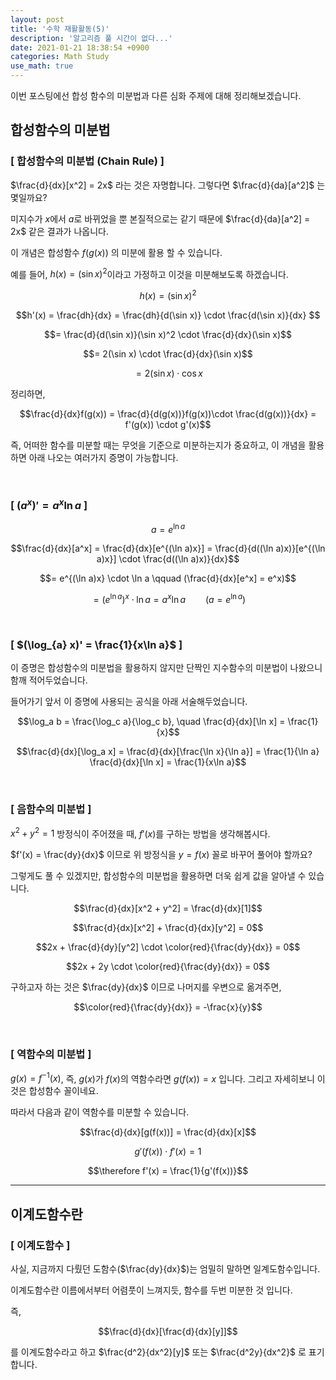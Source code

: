 ```yaml
---
layout: post
title: '수학 재활활동(5)'
description: '알고리즘 풀 시간이 없다...'
date: 2021-01-21 18:38:54 +0900
categories: Math Study
use_math: true
---
```

이번 포스팅에선 합성 함수의 미분법과 다른 심화 주제에 대해 정리해보겠습니다. 

## 합성함수의 미분법

### [ 합성함수의 미분법 (Chain Rule) ]

$\frac{d}{dx}[x^2] = 2x$ 라는 것은 자명합니다. 그렇다면 $\frac{d}{da}[a^2]$ 는 몇일까요?

미지수가 $x$에서 $a$로 바뀌었을 뿐 본질적으로는 같기 때문에 $\frac{d}{da}[a^2] = 2x$ 같은 결과가 나옵니다.

이 개념은 합성함수 $f(g(x))$ 의 미분에 활용 할 수 있습니다.

예를 들어, $h(x)=(\sin x)^2$이라고 가정하고 이것을 미분해보도록 하겠습니다.

$$h(x) = (\sin x)^2$$

$$h'(x) = \frac{dh}{dx} = \frac{dh}{d(\sin x)} \cdot \frac{d(\sin x)}{dx} $$

$$= \frac{d}{d(\sin x)}(\sin x)^2 \cdot \frac{d}{dx}(\sin x)$$

$$= 2(\sin x) \cdot \frac{d}{dx}(\sin x)$$

$$= 2(\sin x) \cdot \cos x$$

정리하면,

$$\frac{d}{dx}f(g(x)) = \frac{d}{d(g(x))}f(g(x))\cdot \frac{d(g(x))}{dx} = f'(g(x)) \cdot g'(x)$$

즉, 어떠한 함수를 미분할 때는 무엇을 기준으로 미분하는지가 중요하고, 이 개념을 활용하면 아래 나오는 여러가지 증명이 가능합니다.

<br>

### [ $(a^x)' = a^x \ln a$ ]

$$a = e^{\ln a}$$

$$\frac{d}{dx}[a^x] = \frac{d}{dx}[e^{(\ln a)x}] = \frac{d}{d((\ln a)x)}[e^{(\ln a)x}] \cdot \frac{d((\ln a)x)}{dx}$$

$$= e^{(\ln a)x} \cdot \ln a \qquad (\frac{d}{dx}[e^x] = e^x)$$

$$= (e^{\ln a})^x \cdot \ln a = a^x \ln a \qquad (a = e^{\ln a})$$

<br>

### [ $(\log_{a} x)' = \frac{1}{x\ln a}$ ]

이 증명은 합성함수의 미분법을 활용하지 않지만 단짝인 지수함수의 미분법이 나왔으니 함깨 적어두었습니다.

들어가기 앞서 이 증명에 사용되는 공식을 아래 서술해두었습니다.

$$\log_a b = \frac{\log_c a}{\log_c b}, \quad \frac{d}{dx}[\ln x] = \frac{1}{x}$$

$$\frac{d}{dx}[\log_a x] = \frac{d}{dx}[\frac{\ln x}{\ln a}] = \frac{1}{\ln a} \frac{d}{dx}[\ln x] = \frac{1}{x\ln a}$$

<br>

### [ 음함수의 미분법 ]

$x^2 + y^2 = 1$ 방정식이 주어졌을 때, $f'(x)$를 구하는 방법을 생각해봅시다.

$f'(x) = \frac{dy}{dx}$ 이므로 위 방정식을 $y=f(x)$ 꼴로 바꾸어 풀어야 할까요?

그렇게도 풀 수 있겠지만, 합성함수의 미분법을 활용하면 더욱 쉽게 값을 알아낼 수 있습니다.

$$\frac{d}{dx}[x^2 + y^2] = \frac{d}{dx}[1]$$

$$\frac{d}{dx}[x^2] + \frac{d}{dx}[y^2] = 0$$

$$2x + \frac{d}{dy}[y^2] \cdot \color{red}{\frac{dy}{dx}} = 0$$

$$2x + 2y \cdot \color{red}{\frac{dy}{dx}} = 0$$

구하고자 하는 것은 $\frac{dy}{dx}$ 이므로 나머지를 우변으로 옮겨주면,

$$\color{red}{\frac{dy}{dx}} = -\frac{x}{y}$$

<br>

### [ 역함수의 미분법 ]

$g(x) = f^{-1}(x)$, 즉, $g(x)$가 $f(x)$의 역함수라면 $g(f(x))=x$ 입니다. 그리고 자세히보니 이것은 합성함수 꼴이네요.

따라서 다음과 같이 역함수를 미분할 수 있습니다.

$$\frac{d}{dx}[g(f(x))] = \frac{d}{dx}[x]$$

$$g'(f(x))\cdot f'(x) = 1$$

$$\therefore f'(x) = \frac{1}{g'(f(x))}$$

---

## 이계도함수란

### [ 이계도함수 ]

사실, 지금까지 다뤘던 도함수($\frac{dy}{dx}$)는 엄밀히 말하면 일계도함수입니다.

이계도함수란 이름에서부터 어렴풋이 느껴지듯, 함수를 두번 미분한 것 입니다.

즉,

$$\frac{d}{dx}[\frac{d}{dx}[y]]$$

를 이계도함수라고 하고 $\frac{d^2}{dx^2}[y]$ 또는 $\frac{d^2y}{dx^2}$ 로 표기합니다.
